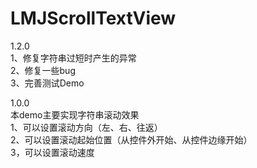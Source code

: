 # LMJScrollTextView
1.2.0         
1、修复字符串过短时产生的异常           
2、修复一些bug         
3、完善测试Demo           
           
1.0.0     
本demo主要实现字符串滚动效果     
1、可以设置滚动方向（左、右、往返）    
2、可以设置滚动起始位置（从控件外开始、从控件边缘开始）    
3，可以设置滚动速度



